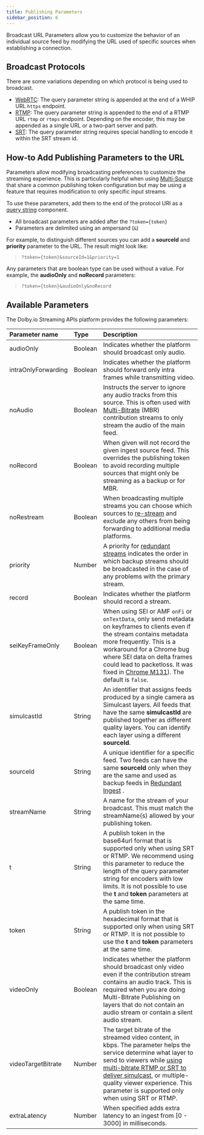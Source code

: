 ```yaml
---
title: Publishing Parameters
sidebar_position: 6
---
```


Broadcast URL Parameters allow you to customize the behavior of an individual source feed by modifying the URL used of specific sources when establishing a connection.

## Broadcast Protocols

There are some variations depending on which protocol is being used to broadcast.

- [WebRTC](/millicast/broadcast/webrtc-and-whip.mdx): The query parameter string is appended at the end of a WHIP URL `https` endpoint.
- [RTMP](/millicast/broadcast/rtmp-and-rtmps.mdx): The query parameter string is appended to the end of a RTMP URL `rtmp` or `rtmps` endpoint. Depending on the encoder, this may be appended as a single URL or a two-part server and path.
- [SRT](/millicast/broadcast/srt.mdx): The query parameter string requires special handling to encode it within the SRT stream id.

## How-to Add Publishing Parameters to the URL

Parameters allow modifying broadcasting preferences to customize the streaming experience. This is particularly helpful when using [Multi-Source](/millicast/broadcast/multi-source-broadcasting.mdx)
that share a common publishing token configuration but may be using a feature that requires modification to only specific input streams.

To use these parameters, add them to the end of the protocol URI as a [query string](https://www.rfc-editor.org/rfc/rfc3986#section-3.4) component.

- All broadcast parameters are added after the `?token={token}`
- Parameters are delimited using an ampersand (`&`)

For example, to distinguish different sources you can add a **sourceId** and **priority** parameter to the URL. The result might look like:

> `?token={token}&sourceId=1&priority=1`

Any parameters that are boolean type can be used without a value. For example, the **audioOnly** and **noRecord** parameters:

> `?token={token}&audioOnly&noRecord`

## Available Parameters

The Dolby.io Streaming APIs platform provides the following parameters:

| Parameter name      | Type    | Description                                                                                                                                                                                                                                                                                                                                                                 |
| :------------------ | :------ | :-------------------------------------------------------------------------------------------------------------------------------------------------------------------------------------------------------------------------------------------------------------------------------------------------------------------------------------------------------------------------- |
| audioOnly           | Boolean | Indicates whether the platform should broadcast only audio.                                                                                                                                                                                                                                                                                                                 |
| intraOnlyForwarding | Boolean | Indicates whether the platform should forward only intra frames while transmitting video.                                                                                                                                                                                                                                                                                   |
| noAudio             | Boolean | Instructs the server to ignore any audio tracks from this source. This is often used with [Multi-Bitrate](/millicast/broadcast/multi-source-broadcasting.mdx) (MBR) contribution streams to only stream the audio of the main feed.                                                                                                                                         |
| noRecord            | Boolean | When given will not record the given ingest source feed. This overrides the publishing token to avoid recording multiple sources that might only be streaming as a backup or for MBR.                                                                                                                                                                                       |
| noRestream          | Boolean | When broadcasting multiple streams you can choose which sources to [re-stream](/millicast/distribution/re-streaming.mdx) and exclude any others from being forwarding to additional media platforms.                                                                                                                                                                        |
| priority            | Number  | A priority for [redundant streams](/millicast/broadcast/redundant-ingest/index.mdx) indicates the order in which backup streams should be broadcasted in the case of any problems with the primary stream.                                                                                                                                                                  |
| record              | Boolean | Indicates whether the platform should record a stream.                                                                                                                                                                                                                                                                                                                      |
| seiKeyFrameOnly     | Boolean | When using SEI or AMF `onFi` or `onTextData`, only send metadata on keyframes to clients even if the stream contains metadata more frequently. This is a workaround for a Chrome bug where SEI data on delta frames could lead to packetloss. It was fixed in [Chrome M131](https://issues.chromium.org/issues/375352614)). The default is `false`.                         |
| simulcastId         | String  | An identifier that assigns feeds produced by a single camera as Simulcast layers. All feeds that have the same **simulcastId** are published together as different quality layers. You can identify each layer using a different **sourceId**.                                                                                                                              |
| sourceId            | String  | A unique identifier for a specific feed. Two feeds can have the same **sourceId** only when they are the same and used as backup feeds in [Redundant Ingest](/millicast/broadcast/redundant-ingest/index.mdx) .                                                                                                                                                             |
| streamName          | String  | A name for the stream of your broadcast. This must match the streamName(s) allowed by your publishing token.                                                                                                                                                                                                                                                                |
| t                   | String  | A publish token in the base64url format that is supported only when using SRT or RTMP. We recommend using this parameter to reduce the length of the query parameter string for encoders with low limits. It is not possible to use the **t** and **token** parameters at the same time.                                                                                    |
| token               | String  | A publish token in the hexadecimal format that is supported only when using SRT or RTMP. It is not possible to use the **t** and **token** parameters at the same time.                                                                                                                                                                                                     |
| videoOnly           | Boolean | Indicates whether the platform should broadcast only video even if the contribution stream contains an audio track. This is required when you are doing Multi-Bitrate Publishing on layers that do not contain an audio stream or contain a silent audio stream.                                                                                                            |
| videoTargetBitrate  | Number  | The target bitrate of the streamed video content, in kbps. The parameter helps the service determine what layer to send to viewers while [using multi-bitrate RTMP or SRT to deliver simulcast](/millicast/distribution/using-webrtc-simulcast#how-to-enable-simulcast-from-an-encoder), or multiple-quality viewer experience. This parameter is supported only when using SRT or RTMP. |
| extraLatency        | Number  | When specified adds extra latency to an ingest from [0 - 3000] in milliseconds.                                                                                                                                                                                                                                                                                             |
